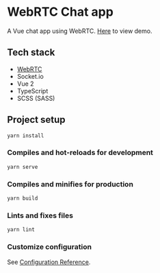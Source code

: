 # WebRTC Chat app

A Vue chat app using WebRTC.
[Here](https://webrtc-chat-app-client.herokuapp.com/) to view demo.

## Tech stack

- [WebRTC](https://developer.mozilla.org/ko/docs/Web/API/WebRTC_API)
- Socket.io
- Vue 2
- TypeScript
- SCSS (SASS)

## Project setup

```
yarn install
```

### Compiles and hot-reloads for development

```
yarn serve
```

### Compiles and minifies for production

```
yarn build
```

### Lints and fixes files

```
yarn lint
```

### Customize configuration

See [Configuration Reference](https://cli.vuejs.org/config/).
